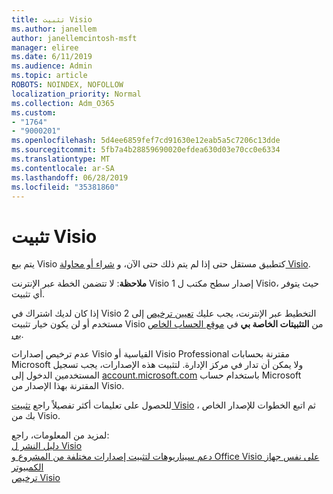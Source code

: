 ```yaml
---
title: تثبيت Visio
ms.author: janellem
author: janellemcintosh-msft
manager: eliree
ms.date: 6/11/2019
ms.audience: Admin
ms.topic: article
ROBOTS: NOINDEX, NOFOLLOW
localization_priority: Normal
ms.collection: Adm_O365
ms.custom:
- "1764"
- "9000201"
ms.openlocfilehash: 5d4ee6859fef7cd91630e12eab5a5c7206c13dde
ms.sourcegitcommit: 5fb7a4b28859690020efdea630d03e70cc0e6334
ms.translationtype: MT
ms.contentlocale: ar-SA
ms.lasthandoff: 06/28/2019
ms.locfileid: "35381860"
---
```

# <a name="install-visio"></a>تثبيت Visio

يتم بيع Visio كتطبيق مستقل حتى إذا لم يتم ذلك حتى الآن، و [شراء أو محاولة Visio](https://products.office.com/visio). 

**ملاحظة**: لا تتضمن الخطة عبر الإنترنت Visio 1 إصدار سطح مكتب ل Visio، حيث يتوفر أي تثبيت.

إذا كان لديك اشتراك في Visio 2 التخطيط عبر الإنترنت، يجب عليك [تعيين ترخيص](https://docs.microsoft.com/office365/admin/subscriptions-and-billing/assign-licenses-to-users?wt.mc_id=OfficeAdm_ClientDIA_Alchemy1764) إلى مستخدم أو لن يكون خيار تثبيت Visio من **التثبيتات الخاصة بي** في [موقع الحساب الخاص بي](https://portal.office.com/account#installs). 

عدم ترخيص إصدارات Visio القياسية أو Visio Professional مقترنة بحسابات Microsoft ولا يمكن أن تدار في مركز الإدارة. لتثبيت هذه الإصدارات، يجب تسجيل المستخدمين الدخول إلى [account.microsoft.com](https://account.microsoft.com) باستخدام حساب Microsoft المقترنة بهذا الإصدار من Visio.

للحصول على تعليمات أكثر تفصيلاً راجع [تثبيت Visio](https://support.office.com/article/f98f21e3-aa02-4827-9167-ddab5b025710?wt.mc_id=OfficeAdm_ClientDIA_Alchemy1764) ، ثم اتبع الخطوات للإصدار الخاص بك من Visio.

لمزيد من المعلومات، راجع:<br>
[دليل النشر ل Visio](https://docs.microsoft.com/deployoffice/deployment-guide-for-visio)<br>
[دعم سيناريوهات لتثبيت إصدارات مختلفة من المشروع و Office Visio على نفس جهاز الكمبيوتر](https://docs.microsoft.com/deployoffice/install-different-office-visio-and-project-versions-on-the-same-computer)<br>
[ترخيص Visio](https://products.office.com/visio/microsoft-visio-volume-licensing-visio-for-multiple-users)